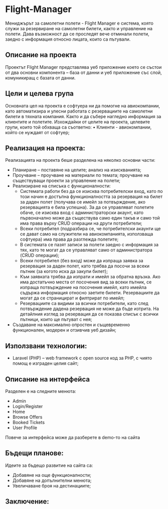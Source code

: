 # Flight-Manager
Мениджърът за самолетни полети - Flight Manager е система, която служи за резервиране на самолетни билети, както и управление на полети. Дава възможност да се проследят вече отминали полети, заедно с информация относно лицата, които са пътували. 

## Описание на проекта 
Проектът Flight Manager представлява уеб приложение което се състои от два основни компонента – база от данни и уеб приложение със слой, комуникиращ с базата от данни.  
## Цели и целева група 
Основната цел на проекта е софтуера ни да помогне на авиокомпании, като автоматизира и улесни работата с резервациите на самолетни билети в тяхната компания. Както и да събере нагледно информация за клиентите и полетите.
Изхождайки от целите на проекта, целевите групи, които той обхваща са съответно: 
•	Клиенти - авиокомпании, който се нуждаят от софтуер;

## Реализация на проекта: 
Реализацията на проекта беше разделена на няколко основни части: 
* Планиране – поставяне на целите; анализ на изискванията;  
* Проучване – проучване на материали по темата; проучване на съществуващи проекти за управление на полети; 
* Реализиране на списъка с функционалности:
  * Системата работи без да се изисква потребителски вход, като по този начин е достъпна функционалността за резервация на билет за даден полет (получава се имейл за       потвърждение, ако резервацията е била успешна). За да се управляват полетите обаче, се изисква вход с администраторски акаунт, като първоначално може да 	           съществува само един такъв и само той има права върху CRUD операции на други потребители;
  * Всеки потребител (подразбира се, че потребителски акаунти ще се дават само на служители на авиокомпанията, използваща софтуера) има права да разглежда полетите;
  * В системата се пазят записи за полети заедно с информация за тях, като те могат да се управляват само от администратора (CRUD операции);
  * Всеки потребител (без вход) може да изпраща заявка за резервация за даден полет, като трябва да посочи за всеки пътник (за когото иска да закупи билет);
  * Kъм заявката трябва да изпрати и имейл за обратна връзка. Ако има достатъчно места от посочения вид за всеки пътник, се изпраща потвърждение на посочения имейл,       като имейла съдържа информация относно заетите билети. Резервациите да могат да се страницират и филтрират по имейл;
  * Резервациите са видими за всички потребители, като след потвърждение дадена резервация не може да бъде изтрита. На детайлния изглед за резервация да се показва         списък с всички пътници, които ще пътуват с нея;
* Създаване на максимално опростен и същевременно функционален, модерен и отзивчив уеб дизайн; 

## Използвани технологии: 
* Laravel (PHP) – web framework с open source код за PHP, с чиято помощ е изграден целия сайт;

## Описание на интерфейса 
  
Разделен е на следните менюта:
* Admin
* Login/Register 
* Home
* Browse Offers
* Booked Tickets
* User Profile

Повече за интерфейса може да разберете в demo-то на сайта  
 
## Бъдещи планове: 
Идеите за бъдещо развитие на сайта са: 
* Добавяне на още функционалности;
* Добавяне на допълнителни менюта;
* Увеличаване броя на дестинациите;

## Заключение: 
  
